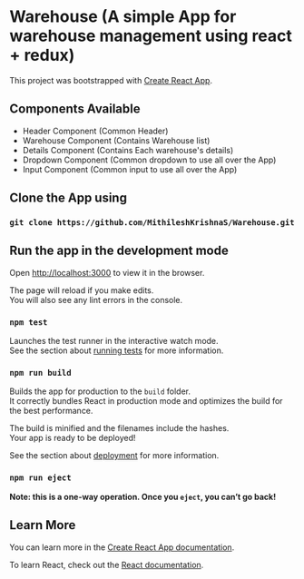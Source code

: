 # Warehouse (A simple App for warehouse management using react + redux)

This project was bootstrapped with [Create React App](https://github.com/facebook/create-react-app).

## Components Available

* Header Component (Common Header)
* Warehouse Component (Contains Warehouse list)
* Details Component (Contains Each warehouse's details)
* Dropdown Component (Common dropdown to use all over the App)
* Input Component (Common input to use all over the App)

## Clone the App using

### `git clone https://github.com/MithileshKrishnaS/Warehouse.git`

## Run the app in the development mode
Open [http://localhost:3000](http://localhost:3000) to view it in the browser.

The page will reload if you make edits.\
You will also see any lint errors in the console.

### `npm test`

Launches the test runner in the interactive watch mode.\
See the section about [running tests](https://facebook.github.io/create-react-app/docs/running-tests) for more information.

### `npm run build`

Builds the app for production to the `build` folder.\
It correctly bundles React in production mode and optimizes the build for the best performance.

The build is minified and the filenames include the hashes.\
Your app is ready to be deployed!

See the section about [deployment](https://facebook.github.io/create-react-app/docs/deployment) for more information.

### `npm run eject`

**Note: this is a one-way operation. Once you `eject`, you can’t go back!**

## Learn More

You can learn more in the [Create React App documentation](https://facebook.github.io/create-react-app/docs/getting-started).

To learn React, check out the [React documentation](https://reactjs.org/).
